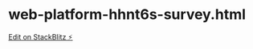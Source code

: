 # web-platform-hhnt6s-survey.html

[Edit on StackBlitz ⚡️](https://stackblitz.com/edit/web-platform-hhnt6s)
